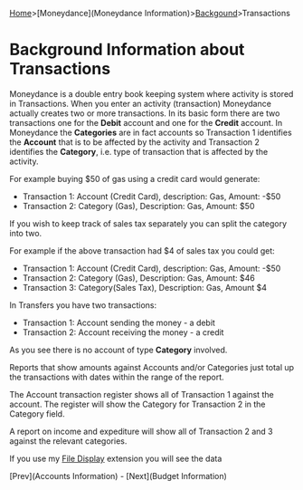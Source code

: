 [Home](Home)>[Moneydance](Moneydance Information)>[Backgound](Background)>Transactions
# Background Information about Transactions

Moneydance is a double entry book keeping system where activity is stored in Transactions.  When you enter an activity (transaction) Moneydance actually creates two or more transactions.  In its basic form there are two transactions one for the **Debit** account and one for the **Credit** account.  In Moneydance the **Categories** are in fact accounts so Transaction 1 identifies the **Account** that is to be affected by the activity and Transaction 2 identifies the **Category**, i.e. type of transaction that is affected by the activity.

For example buying $50 of gas using a credit card would generate:

* Transaction 1: Account (Credit Card), description: Gas, Amount: -$50
* Transaction 2: Category (Gas), Description: Gas, Amount: $50

If you wish to keep track of sales tax separately you can split the category into two.

For example if the above transaction had $4 of sales tax you could get:

* Transaction 1: Account (Credit Card), description: Gas, Amount: -$50
* Transaction 2: Category (Gas), Description: Gas, Amount: $46
* Transaction 3: Category(Sales Tax), Description: Gas, Amount $4

In Transfers you have two transactions:

* Transaction 1: Account sending the money - a debit
* Transaction 2: Account receiving the money - a credit

As you see there is no account of type **Category** involved.

Reports that show amounts against Accounts and/or Categories just total up the transactions with dates within the range of the report.

The Account transaction register shows all of Transaction 1 against the account.  The register will show the Category for Transaction 2 in the Category field.

A report on income and expediture will show all of Transaction 2 and 3 against the relevant categories.

If you use my [File Display](https://bitbucket.org/mikerb/moneydance-2019/wiki/File%20Display) extension you will see the data

[Prev](Accounts Information) - [Next](Budget Information)